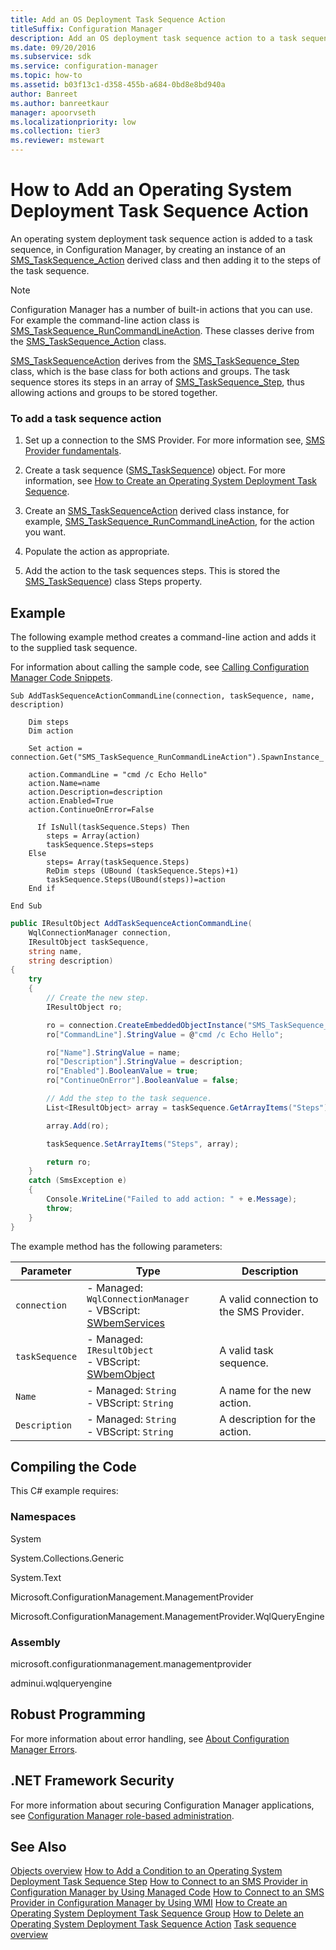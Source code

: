 ```yaml
---
title: Add an OS Deployment Task Sequence Action
titleSuffix: Configuration Manager
description: Add an OS deployment task sequence action to a task sequence by creating an instance of an SMS_TaskSequence_Action derived class, and then add it to the steps of the task sequence.
ms.date: 09/20/2016
ms.subservice: sdk
ms.service: configuration-manager
ms.topic: how-to
ms.assetid: b03f13c1-d358-455b-a684-0bd8e8bd940a
author: Banreet
ms.author: banreetkaur
manager: apoorvseth
ms.localizationpriority: low
ms.collection: tier3
ms.reviewer: mstewart
---
```

# How to Add an Operating System Deployment Task Sequence Action
An operating system deployment task sequence action is added to a task sequence, in Configuration Manager, by creating an instance of an [SMS_TaskSequence_Action](../../develop/reference/osd/sms_tasksequence_action-server-wmi-class.md) derived class and then adding it to the steps of the task sequence.

> [!NOTE]
>  Configuration Manager has a number of built-in actions that you can use. For example the command-line action class is [SMS_TaskSequence_RunCommandLineAction](../../develop/reference/osd/sms_tasksequence_runcommandlineaction-server-wmi-class.md). These classes derive from the [SMS_TaskSequence_Action](../../develop/reference/osd/sms_tasksequence_action-server-wmi-class.md) class.

 [SMS_TaskSequenceAction](../../develop/reference/osd/sms_tasksequence_action-server-wmi-class.md) derives from the  [SMS_TaskSequence_Step](../../develop/reference/osd/sms_tasksequence_step-server-wmi-class.md) class, which is the base class for both actions and groups. The task sequence stores its steps in an array of [SMS_TaskSequence_Step](../../develop/reference/osd/sms_tasksequence_step-server-wmi-class.md), thus allowing actions and groups to be stored together.

### To add a task sequence action

1.  Set up a connection to the SMS Provider. For more information see, [SMS Provider fundamentals](../core/understand/sms-provider-fundamentals.md).

2.  Create a task sequence ([SMS_TaskSequence](../../develop/reference/osd/sms_tasksequence-server-wmi-class.md)) object. For more information, see [How to Create an Operating System Deployment Task Sequence](../../develop/osd/how-to-create-an-operating-system-deployment-task-sequence.md).

3.  Create an [SMS_TaskSequenceAction](../../develop/reference/osd/sms_tasksequence_action-server-wmi-class.md) derived class instance, for example, [SMS_TaskSequence_RunCommandLineAction](../../develop/reference/osd/sms_tasksequence_runcommandlineaction-server-wmi-class.md), for the action you want.

4.  Populate the action as appropriate.

5.  Add the action to the task sequences steps. This is stored the [SMS_TaskSequence](../../develop/reference/osd/sms_tasksequence-server-wmi-class.md)) class Steps property.

## Example
 The following example method creates a command-line action and adds it to the supplied task sequence.

 For information about calling the sample code, see [Calling Configuration Manager Code Snippets](../../develop/core/understand/calling-code-snippets.md).

```vbs
Sub AddTaskSequenceActionCommandLine(connection, taskSequence, name, description)

    Dim steps
    Dim action

    Set action = connection.Get("SMS_TaskSequence_RunCommandLineAction").SpawnInstance_

    action.CommandLine = "cmd /c Echo Hello"
    action.Name=name
    action.Description=description
    action.Enabled=True
    action.ContinueOnError=False

      If IsNull(taskSequence.Steps) Then
        steps = Array(action)
        taskSequence.Steps=steps
    Else
        steps= Array(taskSequence.Steps)
        ReDim steps (UBound (taskSequence.Steps)+1)
        taskSequence.Steps(UBound(steps))=action
    End if

End Sub

```

```c#
public IResultObject AddTaskSequenceActionCommandLine(
    WqlConnectionManager connection,
    IResultObject taskSequence,
    string name,
    string description)
{
    try
    {
        // Create the new step.
        IResultObject ro;

        ro = connection.CreateEmbeddedObjectInstance("SMS_TaskSequence_RunCommandLineAction");
        ro["CommandLine"].StringValue = @"cmd /c Echo Hello";

        ro["Name"].StringValue = name;
        ro["Description"].StringValue = description;
        ro["Enabled"].BooleanValue = true;
        ro["ContinueOnError"].BooleanValue = false;

        // Add the step to the task sequence.
        List<IResultObject> array = taskSequence.GetArrayItems("Steps");

        array.Add(ro);

        taskSequence.SetArrayItems("Steps", array);

        return ro;
    }
    catch (SmsException e)
    {
        Console.WriteLine("Failed to add action: " + e.Message);
        throw;
    }
}
```

 The example method has the following parameters:

|Parameter|Type|Description|
|---------------|----------|-----------------|
|`connection`|-   Managed: `WqlConnectionManager`<br />-   VBScript: [SWbemServices](/windows/win32/wmisdk/swbemservices)|A valid connection to the SMS Provider.|
|`taskSequence`|-   Managed: `IResultObject`<br />-   VBScript: [SWbemObject](/windows/win32/wmisdk/swbemobject)|A valid task sequence.|
|`Name`|-   Managed: `String`<br />-   VBScript: `String`|A name for the new action.|
|`Description`|-   Managed: `String`<br />-   VBScript: `String`|A description for the action.|

## Compiling the Code
 This C# example requires:

### Namespaces
 System

 System.Collections.Generic

 System.Text

 Microsoft.ConfigurationManagement.ManagementProvider

 Microsoft.ConfigurationManagement.ManagementProvider.WqlQueryEngine

### Assembly
 microsoft.configurationmanagement.managementprovider

 adminui.wqlqueryengine

## Robust Programming
 For more information about error handling, see [About Configuration Manager Errors](../../develop/core/understand/about-configuration-manager-errors.md).

## .NET Framework Security
 For more information about securing Configuration Manager applications, see [Configuration Manager role-based administration](../../develop/core/servers/configure/role-based-administration.md).

## See Also
 [Objects overview](../core/understand/configuration-manager-objects-overview.md)
 [How to Add a Condition to an Operating System Deployment Task Sequence Step](../../develop/osd/how-to-add-a-condition-to-an-operating-system-deployment-task-sequence-step.md)
 [How to Connect to an SMS Provider in Configuration Manager by Using Managed Code](../../develop/core/understand/how-to-connect-to-an-sms-provider-by-using-managed-code.md)
 [How to Connect to an SMS Provider in Configuration Manager  by Using WMI](../../develop/core/understand/how-to-connect-to-an-sms-provider-in-configuration-manager-by-using-wmi.md)
 [How to Create an Operating System Deployment Task Sequence Group](../../develop/osd/how-to-create-an-operating-system-deployment-task-sequence-group.md)
 [How to Delete an Operating System Deployment Task Sequence Action](../../develop/osd/how-to-delete-an-operating-system-deployment-task-sequence-action.md)
 [Task sequence overview](operating-system-deployment-task-sequences-overview.md)

